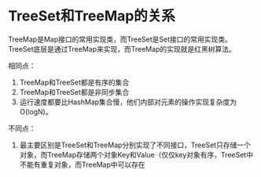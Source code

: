 # TreeSet和TreeMap的关系

TreeMap是Map接口的常用实现类，而TreeSet是Set接口的常用实现类。TreeSet底层是通过TreeMap来实现，而TreeMap的实现就是红黑树算法。

相同点：

1. TreeMap和TreeSet都是有序的集合
2. TreeMap和TreeSet都是非同步集合
3. 运行速度都要比HashMap集合慢，他们内部对元素的操作实现复杂度为O(logN)。

不同点：

1. 最主要区别是TreeSet和TreeMap分别实现了不同接口，TreeSet只存储一个对象，而TreeMap存储两个对象Key和Value（仅仅key对象有序，TreeSet中不能有重复对象，而TreeMap中可以存在
